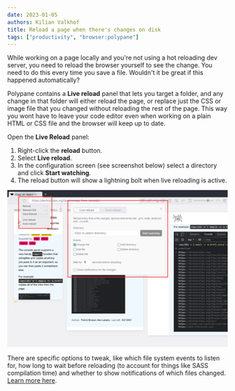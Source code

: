 ```yaml
---
date: 2023-01-05
authors: Kilian Valkhof
title: Reload a page when there's changes on disk
tags: ["productivity", "browser:polypane"]
---
```


While working on a page locally and you're not using a hot reloading dev server, you need to reload the browser yourself to see the change. You need to do this every time you save a file. Wouldn't it be great if this happened automatically?

Polypane contains a **Live reload** panel that lets you target a folder, and any change in that folder will either reload the page, or replace just the CSS or image file that you changed without reloading the rest of the page. This way you wont have to leave your code editor even when working on a plain HTML or CSS file and the browser will keep up to date.

Open the **Live Reload** panel:

1. Right-click the **reload** button.
2. Select **Live reload**.
3. In the configuration screen (see screenshot below) select a directory and click **Start watching**.
4. The reload button will show a lightning bolt when live reloading is active.

![Polypane with the live reload panel and reload context menu visible](/assets/img/reload-page-after-change.png)

There are specific options to tweak, like which file system events to listen for, how long to wait before reloading (to account for things like SASS compilation time) and whether to show notifications of which files changed. [Learn more here](https://polypane.app/docs/live-auto-reloading/).
